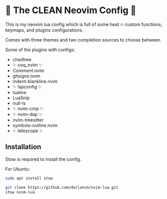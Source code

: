 # 🧼 The CLEAN Neovim Config 🧼

This is my neovim lua config which is full of some heat 🔥 custom functions, 
keymaps, and plugins configurations.

Comes with three themes and two completion sources to choose between.

Some of the plugins with configs:
* chadtree
* ✨ coq_nvim ✨
* Comment.nvim
* gitsigns.nvim
* indent-blankline.nvim
* ✨ lspconfig ✨
* lualine
* LuaSnip
* null-ls
* ✨ nvim-cmp ✨
* ✨ nvim-dap ✨
* nvim-treesitter
* symbols-outline.nvim
* ✨ telescope ✨

## Installation

Stow is required to install the config.

For Ubuntu:
```bash
sudo apt install stow
```

```bash
git clone https://github.com/declancm/nvim-lua.git
stow nvim-lua
```

